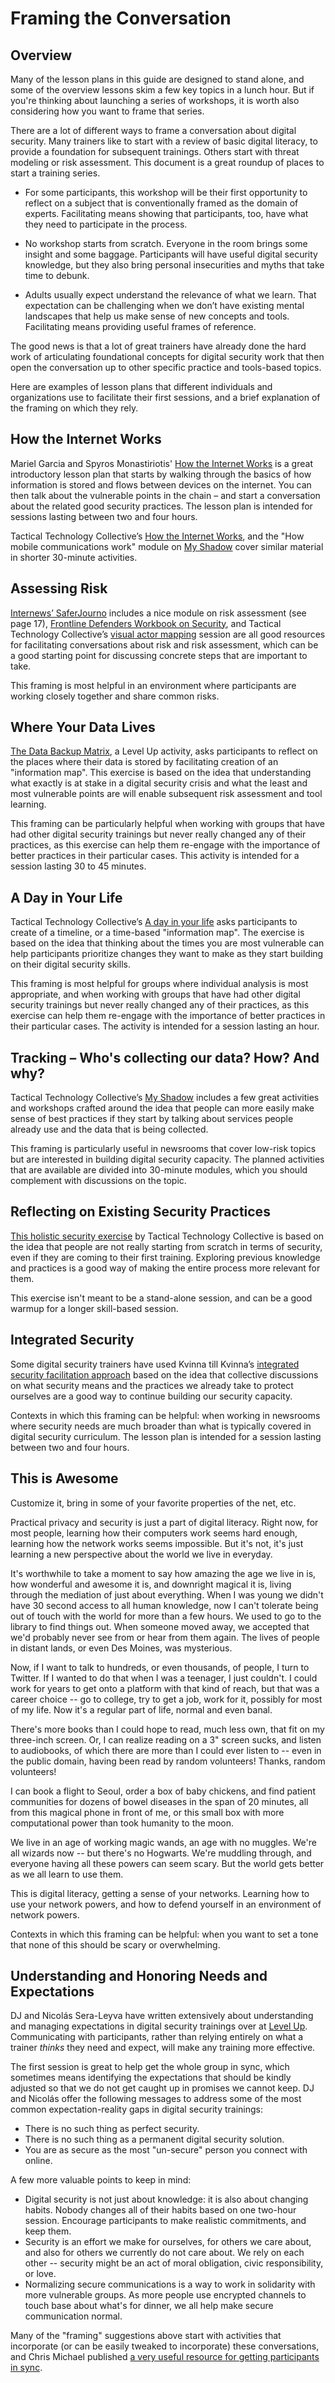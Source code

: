 # Framing the Conversation

## Overview

Many of the lesson plans in this guide are designed to stand alone, and some of the overview lessons skim a few key topics in a lunch hour. But if you're thinking about launching a series of workshops, it is worth also considering how you want to frame that series.

There are a lot of different ways to frame a conversation about digital security. Many trainers like to start with a review of basic digital literacy, to provide a foundation for subsequent trainings. Others start with threat modeling or risk assessment. This document is a great roundup of places to start a training series.

* For some participants, this workshop will be their first opportunity to reflect on a subject that is conventionally framed as the domain of experts. Facilitating means showing that participants, too, have what they need to participate in the process.

* No workshop starts from scratch. Everyone in the room brings some insight and some baggage. Participants will have useful digital security knowledge, but they also bring personal insecurities and myths that take time to debunk.

* Adults usually expect understand the relevance of what we learn. That expectation can be challenging when we don’t have existing mental landscapes that help us make sense of new concepts and tools. Facilitating means providing useful frames of reference.

The good news is that a lot of great trainers have already done the hard work of articulating foundational concepts for digital security work that then open the conversation up to other specific practice and tools-based topics.

Here are examples of lesson plans that different individuals and organizations use to facilitate their first sessions, and a brief explanation of the framing on which they rely.

## How the Internet Works

Mariel Garcia and Spyros Monastiriotis' [How the Internet Works](https://docs.google.com/document/d/1SmHfpm3Dy2ym9gUJfnA0hA12ytQ3LlW31Y5l_TCJkJo/edit) is a great introductory lesson plan that starts by walking through the basics of how information is stored and flows between devices on the internet. You can then talk about the vulnerable points in the chain – and start a conversation about the related good security practices. The lesson plan is intended for sessions lasting between two and four hours.

Tactical Technology Collective’s [How the Internet Works](https://gendersec.tacticaltech.org/wiki/index.php/Hands_On_How_the_internet_works), and the "How mobile communications work" module on [My Shadow](https://myshadow.org/train) cover similar material in shorter 30-minute activities.

## Assessing Risk

[Internews’ SaferJourno](https://www.internews.org/sites/default/files/resources/SaferJournoGuide_2014-03-21.pdf) includes a nice module on risk assessment (see page 17), [Frontline Defenders Workbook on Security](https://www.frontlinedefenders.org/en/resource-publication/workbook-security-practical-steps-human-rights-defenders-risk), and Tactical Technology Collective’s [visual actor mapping](https://holistic-security.tacticaltech.org/exercises/explore/visual-actor-mapping-part-1) session are all good resources for facilitating conversations about risk and risk assessment, which can be a good starting point for discussing concrete steps that are important to take.

This framing is most helpful in an environment where participants are working closely together and share common risks.

## Where Your Data Lives

[The Data Backup Matrix](https://level-up.cc/curriculum/protecting-data/data-backup-basics/activity-discussion/data-backup-matrix-creating-information-map/), a Level Up activity, asks participants to reflect on the places where their data is stored by facilitating creation of an "information map". This exercise is based on the idea that understanding what exactly is at stake in a digital security crisis and what the least and most vulnerable points are will enable subsequent risk assessment and tool learning.

This framing can be particularly helpful when working with groups that have had other digital security trainings but never really changed any of their practices, as this exercise can help them re-engage with the importance of better practices in their particular cases. This activity is intended for a session lasting 30 to 45 minutes.

## A Day in Your Life

Tactical Technology Collective’s [A day in your life](https://gendersec.tacticaltech.org/wiki/index.php/Holistic_security_-_A_day_in_your_life) asks participants to create of a timeline, or a time-based "information map". The exercise is based on the idea that thinking about the times you are most vulnerable can help participants prioritize changes they want to make as they start building on their digital security skills.

This framing is most helpful for groups where individual analysis is most appropriate, and when working with groups that have had other digital security trainings but never really changed any of their practices, as this exercise can help them re-engage with the importance of better practices in their particular cases. The activity is intended for a session lasting an hour.

## Tracking – Who's collecting our data? How? And why?

Tactical Technology Collective’s [My Shadow](https://myshadow.org/train) includes a few great  activities and workshops crafted around the idea that people can more easily make sense of best practices if they start by talking about services people already use and the data that is being collected.

This framing is particularly useful in newsrooms that cover low-risk topics but are interested in building digital security capacity. The planned activities that are available are divided into 30-minute modules, which you should complement with discussions on the topic.

## Reflecting on Existing Security Practices

[This holistic security exercise](https://holistic-security.tacticaltech.org/exercises/prepare/1-1-reflecting-on-existing-security-practices) by Tactical Technology Collective is based on the idea that people are not really starting from scratch in terms of security, even if they are coming to their first training. Exploring previous knowledge and practices is a good way of making the entire process more relevant for them.

This exercise isn't meant to be a stand-alone session, and can be a good warmup for a longer skill-based session.

## Integrated Security

Some digital security trainers have used Kvinna till Kvinna’s [integrated security facilitation approach](http://www.integratedsecuritymanual.org/sites/default/files/samplestructure_0.pdf) based on the idea that collective discussions on what security means and the practices we already take to protect ourselves are a good way to continue building our security capacity.

Contexts in which this framing can be helpful: when working in newsrooms where security needs are much broader than what is typically covered in digital security curriculum. The lesson plan is intended for a session lasting between two and four hours.

## This is Awesome

Customize it, bring in some of your favorite properties of the net, etc.

Practical privacy and security is just a part of digital literacy. Right now, for most people, learning how their computers work seems hard enough, learning how the network works seems impossible. But it's not, it's just learning a new perspective about the world we live in everyday.

It's worthwhile to take a moment to say how amazing the age we live in is, how wonderful and awesome it is, and downright magical it is, living through the mediation of just about everything. When I was young we didn't have 30 second access to all human knowledge, now I can't tolerate being out of touch with the world for more than a few hours. We used to go to the library to find things out. When someone moved away, we accepted that we'd probably never see from or hear from them again. The lives of people in distant lands, or even Des Moines, was mysterious.

Now, if I want to talk to hundreds, or even thousands, of people, I turn to Twitter. If I wanted to do that when I was a teenager, I just couldn't. I could work for years to get onto a platform with that kind of reach, but that was a career choice -- go to college, try to get a job, work for it, possibly for most of my life. Now it's a regular part of life, normal and even banal.

There's more books than I could hope to read, much less own, that fit on my three-inch screen. Or, I can realize reading on a 3" screen sucks, and listen to audiobooks, of which there are more than I could ever listen to -- even in the public domain, having been read by random volunteers! Thanks, random volunteers!

I can book a flight to Seoul, order a box of baby chickens, and find patient communities for dozens of bowel diseases in the span of 20 minutes, all from this magical phone in front of me, or this small box with more computational power than took humanity to the moon.

We live in an age of working magic wands, an age with no muggles. We're all wizards now -- but there's no Hogwarts. We're muddling through, and everyone having all these powers can seem scary. But the world gets better as we all learn to use them.

This is digital literacy, getting a sense of your networks. Learning how to use your network powers, and how to defend yourself in an environment of network powers.

Contexts in which this framing can be helpful: when you want to set a tone that none of this should be scary or overwhelming.

## Understanding and Honoring Needs and Expectations

DJ and Nicolás Sera-Leyva have written extensively about understanding and managing expectations in digital security trainings over at [Level Up](https://www.level-up.cc/you-the-trainer/setting-expectations-for-participants-organizers-and-yourself/). Communicating with participants, rather than relying entirely on what a trainer *thinks* they need and expect, will make any training more effective.

The first session is great to help get the whole group in sync, which sometimes means identifying the expectations that should be kindly adjusted so that we do not get caught up in promises we cannot keep. DJ and Nicolás offer the following messages to address some of the most common expectation-reality gaps in digital security trainings:

* There is no such thing as perfect security.
* There is no such thing as a permanent digital security solution.
* You are as secure as the most "un-secure" person you connect with online.

A few more valuable points to keep in mind:

* Digital security is not just about knowledge: it is also about changing habits. Nobody changes all of their habits based on one two-hour session. Encourage participants to make realistic commitments, and keep them.
* Security is an effort we make for ourselves, for others we care about, and also for others we currently do not care about. We rely on each other -- security might be an act of moral obligation, civic responsibility, or love.
* Normalizing secure communications is a way to work in solidarity with more vulnerable groups. As more people use encrypted channels to touch base about what's for dinner, we all help make secure communication normal.

Many of the "framing" suggestions above start with activities that incorporate (or can be easily tweaked to incorporate) these conversations, and Chris Michael published [a very useful resource for getting participants in sync](https://level-up.cc/you-the-trainer/first-3-sessions-of-your-event/developing-a-shared-brain/).
